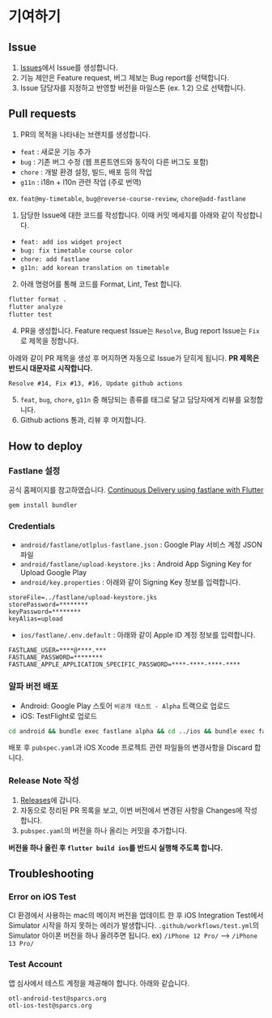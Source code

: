 # 기여하기

## Issue

1. [Issues](https://github.com/sparcs-kaist/otl-app/issues)에서 Issue를 생성합니다.
2. 기능 제안은 Feature request, 버그 제보는 Bug report를 선택합니다.
3. Issue 담당자를 지정하고 반영할 버전을 마일스톤 (ex. 1.2) 으로 선택합니다.

## Pull requests

1. PR의 목적을 나타내는 브랜치를 생성합니다.

- `feat` : 새로운 기능 추가
- `bug` : 기존 버그 수정 (웹 프론트엔드와 동작이 다른 버그도 포함)
- `chore` : 개발 환경 설정, 빌드, 배포 등의 작업
- `g11n` : i18n + l10n 관련 작업 (주로 번역)

ex. `feat@my-timetable`, `bug@reverse-course-review`, `chore@add-fastlane`

1. 담당한 Issue에 대한 코드를 작성합니다. 이때 커밋 메세지를 아래와 같이 작성합니다.

- `feat: add ios widget project`
- `bug: fix timetable course color`
- `chore: add fastlane`
- `g11n: add korean translation on timetable`

2. 아래 명령어를 통해 코드를 Format, Lint, Test 합니다.

```bash
flutter format .
flutter analyze
flutter test
```

4. PR을 생성합니다. Feature request Issue는 `Resolve`, Bug report Issue는 `Fix`로 제목을 정합니다.

아래와 같이 PR 제목을 생성 후 머지하면 자동으로 Issue가 닫히게 됩니다.
**PR 제목은 반드시 대문자로 시작합니다.**

```
Resolve #14, Fix #13, #16, Update github actions
```

5. `feat`, `bug`, `chore`, `g11n` 중 해당되는 종류를 태그로 달고 담당자에게 리뷰를 요청합니다.
6. Github actions 통과, 리뷰 후 머지합니다.

## How to deploy

### Fastlane 설정

공식 홈페이지를 참고하였습니다.
[Continuous Delivery using fastlane with Flutter](https://flutter.io/docs/deployment/fastlane-cd)

```bash
gem install bundler
```

### Credentials

- `android/fastlane/otlplus-fastlane.json` : Google Play 서비스 계정 JSON 파일
- `android/fastlane/upload-keystore.jks` : Android App Signing Key for Upload Google Play
- `android/key.properties` : 아래와 같이 Signing Key 정보를 입력합니다.

```env
storeFile=../fastlane/upload-keystore.jks
storePassword=********
keyPassword=********
keyAlias=upload
```

- `ios/fastlane/.env.default` : 아래와 같이 Apple ID 계정 정보를 입력합니다.

```env
FASTLANE_USER=****@****.***
FASTLANE_PASSWORD=********
FASTLANE_APPLE_APPLICATION_SPECIFIC_PASSWORD=****-****-****-****
```

### 알파 버전 배포

- Android: Google Play 스토어 `비공개 테스트 - Alpha` 트랙으로 업로드
- iOS: TestFlight로 업로드

```bash
cd android && bundle exec fastlane alpha && cd ../ios && bundle exec fastlane alpha
```

배포 후 `pubspec.yaml`과 iOS Xcode 프로젝트 관련 파일들의 변경사항을 Discard 합니다.

### Release Note 작성

1. [Releases](https://github.com/sparcs-kaist/otl-app/releases)에 갑니다.
2. 자동으로 정리된 PR 목록을 보고, 이번 버전에서 변경된 사항을 Changes에 작성합니다.
3. `pubspec.yaml`의 버전을 하나 올리는 커밋을 추가합니다.

**버전을 하나 올린 후 `flutter build ios`를 반드시 실행해 주도록 합니다.**

## Troubleshooting

### Error on iOS Test

CI 환경에서 사용하는 mac의 메이저 버전을 업데이트 한 후
iOS Integration Test에서 Simulator 시작을 하지 못하는 에러가 발생합니다.
`.github/workflows/test.yml`의 Simulator 아이폰 버전을 하나 올려주면 됩니다.
ex) `/iPhone 12 Pro/` --> `/iPhone 13 Pro/`

### Test Account

앱 심사에서 테스트 계정을 제공해야 합니다. 아래와 같습니다.
```
otl-android-test@sparcs.org
otl-ios-test@sparcs.org
```
